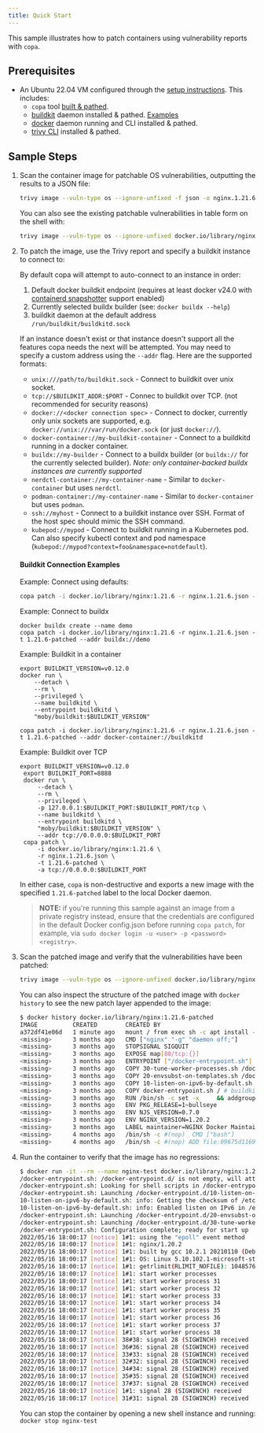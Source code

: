 ```yaml
---
title: Quick Start
---
```


This sample illustrates how to patch containers using vulnerability reports with `copa`.

## Prerequisites

* An Ubuntu 22.04 VM configured through the [setup instructions](./installation.md). This includes:
  * `copa` tool [built & pathed](./installation.md).
  * [buildkit](https://github.com/moby/buildkit/#quick-start) daemon installed & pathed. [Examples](#buildkit-connection-examples)
  * [docker](https://docs.docker.com/desktop/linux/install/#generic-installation-steps) daemon running and CLI installed & pathed.
  * [trivy CLI](https://aquasecurity.github.io/trivy/latest/getting-started/installation/) installed & pathed.

## Sample Steps

1. Scan the container image for patchable OS vulnerabilities, outputting the results to a JSON file:

    ```bash
    trivy image --vuln-type os --ignore-unfixed -f json -o nginx.1.21.6.json docker.io/library/nginx:1.21.6
    ```

    You can also see the existing patchable vulnerabilities in table form on the shell with:

    ```bash
    trivy image --vuln-type os --ignore-unfixed docker.io/library/nginx:1.21.6

2. To patch the image, use the Trivy report and specify a buildkit instance to connect to:

    By default copa will attempt to auto-connect to an instance in order:
      1. Default docker buildkit endpoint (requires at least docker v24.0 with [containerd snapshotter](https://docs.docker.com/storage/containerd/#enable-containerd-image-store-on-docker-engine) support enabled)
      2. Currently selected buildx builder (see: `docker buildx --help`)
      3. buildkit daemon at the default address `/run/buildkit/buildkitd.sock`

    If an instance doesn't exist or that instance doesn't support all the features copa needs the next will be attempted.
    You may need to specify a custom address using the `--addr` flag. Here are the supported formats:

    - `unix:///path/to/buildkit.sock` - Connect to buildkit over unix socket.
    - `tcp://$BUILDKIT_ADDR:$PORT` - Connec to buildkit over TCP. (not recommended for security reasons)
    - `docker://<docker connection spec>` - Connect to docker, currently only unix sockets are supported, e.g. `docker://unix:///var/run/docker.sock` (or just `docker://`).
    - `docker-container://my-buildkit-container` - Connect to a buildkitd running in a docker container.
    - `buildx://my-builder` - Connect to a buildx builder (or `buildx://` for the currently selected builder). *Note: only container-backed buildx instances are currently supported*
    - `nerdctl-container://my-container-name` - Similar to `docker-container` but uses `nerdctl`.
    - `podman-container://my-container-name` - Similar to `docker-container` but uses `podman`.
    - `ssh://myhost` - Connect to a buildkit instance over SSH. Format of the host spec should mimic the SSH command.
    - `kubepod://mypod` - Connect to buildkit running in a Kubernetes pod. Can also specify kubectl context and pod namespace (`kubepod://mypod?context=foo&namespace=notdefault`).

    #### Buildkit Connection Examples

    Example: Connect using defaults:
    ```bash
    copa patch -i docker.io/library/nginx:1.21.6 -r nginx.1.21.6.json -t 1.21.6-patched
    ```

    Example: Connect to buildx
    ```
    docker buildx create --name demo
    copa patch -i docker.io/library/nginx:1.21.6 -r nginx.1.21.6.json -t 1.21.6-patched --addr buildx://demo
    ```

    Example: Buildkit in a container
    ```
    export BUILDKIT_VERSION=v0.12.0
    docker run \
        --detach \
        --rm \
        --privileged \
        --name buildkitd \
        --entrypoint buildkitd \
        "moby/buildkit:$BUILDKIT_VERSION"

    copa patch -i docker.io/library/nginx:1.21.6 -r nginx.1.21.6.json -t 1.21.6-patched --addr docker-container://buildkitd
    ```

    Example: Buildkit over TCP
    ```
    export BUILDKIT_VERSION=v0.12.0
     export BUILDKIT_PORT=8888
     docker run \
         --detach \
         --rm \
         --privileged \
         -p 127.0.0.1:$BUILDKIT_PORT:$BUILDKIT_PORT/tcp \
         --name buildkitd \
         --entrypoint buildkitd \
         "moby/buildkit:$BUILDKIT_VERSION" \
         --addr tcp://0.0.0.0:$BUILDKIT_PORT
     copa patch \
         -i docker.io/library/nginx:1.21.6 \
         -r nginx.1.21.6.json \
         -t 1.21.6-patched \
         -a tcp://0.0.0.0:$BUILDKIT_PORT
    ```

    In either case, `copa` is non-destructive and exports a new image with the specified `1.21.6-patched` label to the local Docker daemon.

    > **NOTE:** if you're running this sample against an image from a private registry instead,
    > ensure that the credentials are configured in the default Docker config.json before running `copa patch`,
    > for example, via `sudo docker login -u <user> -p <password> <registry>`.

3. Scan the patched image and verify that the vulnerabilities have been patched:

    ```bash
    trivy image --vuln-type os --ignore-unfixed docker.io/library/nginx:1.21.6-patched
    ```

    You can also inspect the structure of the patched image with `docker history` to see the new patch layer appended to the image:

    ```bash
    $ docker history docker.io/library/nginx:1.21.6-patched
    IMAGE          CREATED        CREATED BY                                      SIZE      COMMENT
    a372df41e06d   1 minute ago   mount / from exec sh -c apt install --no-ins…   26.1MB    buildkit.exporter.image.v0
    <missing>      3 months ago   CMD ["nginx" "-g" "daemon off;"]                0B        buildkit.dockerfile.v0
    <missing>      3 months ago   STOPSIGNAL SIGQUIT                              0B        buildkit.dockerfile.v0
    <missing>      3 months ago   EXPOSE map[80/tcp:{}]                           0B        buildkit.dockerfile.v0
    <missing>      3 months ago   ENTRYPOINT ["/docker-entrypoint.sh"]            0B        buildkit.dockerfile.v0
    <missing>      3 months ago   COPY 30-tune-worker-processes.sh /docker-ent…   4.61kB    buildkit.dockerfile.v0
    <missing>      3 months ago   COPY 20-envsubst-on-templates.sh /docker-ent…   1.04kB    buildkit.dockerfile.v0
    <missing>      3 months ago   COPY 10-listen-on-ipv6-by-default.sh /docker…   1.96kB    buildkit.dockerfile.v0
    <missing>      3 months ago   COPY docker-entrypoint.sh / # buildkit          1.2kB     buildkit.dockerfile.v0
    <missing>      3 months ago   RUN /bin/sh -c set -x     && addgroup --syst…   61.1MB    buildkit.dockerfile.v0
    <missing>      3 months ago   ENV PKG_RELEASE=1~bullseye                      0B        buildkit.dockerfile.v0
    <missing>      3 months ago   ENV NJS_VERSION=0.7.0                           0B        buildkit.dockerfile.v0
    <missing>      3 months ago   ENV NGINX_VERSION=1.20.2                        0B        buildkit.dockerfile.v0
    <missing>      3 months ago   LABEL maintainer=NGINX Docker Maintainers <d…   0B        buildkit.dockerfile.v0
    <missing>      4 months ago   /bin/sh -c #(nop)  CMD ["bash"]                 0B
    <missing>      4 months ago   /bin/sh -c #(nop) ADD file:09675d11695f65c55…   80.4MB
    ```

4. Run the container to verify that the image has no regressions:

    ```bash
    $ docker run -it --rm --name nginx-test docker.io/library/nginx:1.21.6-patched
    /docker-entrypoint.sh: /docker-entrypoint.d/ is not empty, will attempt to perform configuration
    /docker-entrypoint.sh: Looking for shell scripts in /docker-entrypoint.d/
    /docker-entrypoint.sh: Launching /docker-entrypoint.d/10-listen-on-ipv6-by-default.sh
    10-listen-on-ipv6-by-default.sh: info: Getting the checksum of /etc/nginx/conf.d/default.conf
    10-listen-on-ipv6-by-default.sh: info: Enabled listen on IPv6 in /etc/nginx/conf.d/default.conf
    /docker-entrypoint.sh: Launching /docker-entrypoint.d/20-envsubst-on-templates.sh
    /docker-entrypoint.sh: Launching /docker-entrypoint.d/30-tune-worker-processes.sh
    /docker-entrypoint.sh: Configuration complete; ready for start up
    2022/05/16 18:00:17 [notice] 1#1: using the "epoll" event method
    2022/05/16 18:00:17 [notice] 1#1: nginx/1.20.2
    2022/05/16 18:00:17 [notice] 1#1: built by gcc 10.2.1 20210110 (Debian 10.2.1-6)
    2022/05/16 18:00:17 [notice] 1#1: OS: Linux 5.10.102.1-microsoft-standard-WSL2
    2022/05/16 18:00:17 [notice] 1#1: getrlimit(RLIMIT_NOFILE): 1048576:1048576
    2022/05/16 18:00:17 [notice] 1#1: start worker processes
    2022/05/16 18:00:17 [notice] 1#1: start worker process 31
    2022/05/16 18:00:17 [notice] 1#1: start worker process 32
    2022/05/16 18:00:17 [notice] 1#1: start worker process 33
    2022/05/16 18:00:17 [notice] 1#1: start worker process 34
    2022/05/16 18:00:17 [notice] 1#1: start worker process 35
    2022/05/16 18:00:17 [notice] 1#1: start worker process 36
    2022/05/16 18:00:17 [notice] 1#1: start worker process 37
    2022/05/16 18:00:17 [notice] 1#1: start worker process 38
    2022/05/16 18:00:17 [notice] 38#38: signal 28 (SIGWINCH) received
    2022/05/16 18:00:17 [notice] 36#36: signal 28 (SIGWINCH) received
    2022/05/16 18:00:17 [notice] 33#33: signal 28 (SIGWINCH) received
    2022/05/16 18:00:17 [notice] 32#32: signal 28 (SIGWINCH) received
    2022/05/16 18:00:17 [notice] 34#34: signal 28 (SIGWINCH) received
    2022/05/16 18:00:17 [notice] 35#35: signal 28 (SIGWINCH) received
    2022/05/16 18:00:17 [notice] 37#37: signal 28 (SIGWINCH) received
    2022/05/16 18:00:17 [notice] 1#1: signal 28 (SIGWINCH) received
    2022/05/16 18:00:17 [notice] 31#31: signal 28 (SIGWINCH) received
    ```

   You can stop the container by opening a new shell instance and running: `docker stop nginx-test`
